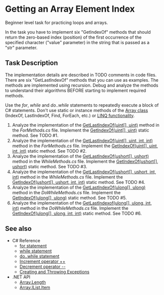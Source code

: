 # Getting an Array Element Index

Beginner level task for practicing loops and arrays.

In the task you have to implement six "GetIndexOf" methods that should return the zero-based index (position) of the first occurrence of the specified character ("value" parameter) in the string that is passed as a "str" parameter.


## Task Description

The implementation details are described in TODO comments in code files. There are six "GetLastIndexOf" methods that you can use as examples. The methods are implemented using recursion. Debug and analyze the methods to understand their algorithms BEFORE starting to implement required methods.

Use the _for_, _while_ and _do..while_ statements to repeatedly execute a block of C# statements. Don't use static or instance methods of the [Array class](https://docs.microsoft.com/en-us/dotnet/api/system.array) (IndexOf, LastIndexOf, Find, ForEach, etc.) or [LINQ functionality](https://docs.microsoft.com/en-us/dotnet/api/system.linq).

1. Analyze the implementation of the [GetLastIndexOf(uint[], uint)](GettingArrayElementIndex/ForMethods.cs#L17) method in the _ForMethods.cs_ file. Implement the [GetIndexOf(uint[], uint)](GettingArrayElementIndex/ForMethods.cs#L5) static method. See TODO #1.
1. Analyze the implementation of the [GetLastIndexOf(uint[], uint, int, int)](GettingArrayElementIndex/ForMethods.cs#L35) method in the _ForMethods.cs_ file. Implement the [GetIndexOf(uint[], uint, int, int)](GettingArrayElementIndex/ForMethods.cs#L11) static method. See TODO #2.
1. Analyze the implementation of the [GetLastIndexOf(ushort[], ushort)](GettingArrayElementIndex/WhileMethods.cs#L17) method in the _WhileMethods.cs_ file. Implement the [GetIndexOf(ushort[], ushort)](GettingArrayElementIndex/WhileMethods.cs#L5) static method. See TODO #3.
1. Analyze the implementation of the [GetLastIndexOf(ushort[], ushort, int, int)](GettingArrayElementIndex/WhileMethods.cs#L38) method in the _WhileMethods.cs_ file. Implement the [GetIndexOf(ushort[], ushort, int, int)](GettingArrayElementIndex/WhileMethods.cs#L11) static method. See TODO #4.
1. Analyze the implementation of the [GetLastIndexOf(ulong[], ulong)](GettingArrayElementIndex/DoWhileMethods.cs#L17) method in the _DoWhileMethods.cs_ file. Implement the [GetIndexOf(ulong[], ulong)](GettingArrayElementIndex/DoWhileMethods.cs#L5) static method. See TODO #5.
1. Analyze the implementation of the [GetLastIndexof(ulong[], ulong, int, int)](GettingArrayElementIndex/DoWhileMethods.cs#L42) method in the _DoWhileMethods.cs_ file. Implement the [GetIndexOf(ulong[], ulong, int, int)](GettingArrayElementIndex/DoWhileMethods.cs#L11) static method. See TODO #6.


## See also

* C# Reference
  * [for statement](https://docs.microsoft.com/en-us/dotnet/csharp/language-reference/keywords/for)
  * [while statement](https://docs.microsoft.com/en-us/dotnet/csharp/language-reference/keywords/while)
  * [do..while statement](https://docs.microsoft.com/en-us/dotnet/csharp/language-reference/keywords/do)
  * [Increment operator ++](https://docs.microsoft.com/en-us/dotnet/csharp/language-reference/operators/arithmetic-operators#increment-operator-)
  * [Decrement operator --](https://docs.microsoft.com/en-us/dotnet/csharp/language-reference/operators/arithmetic-operators#decrement-operator---)
  * [Creating and Throwing Exceptions](https://docs.microsoft.com/en-us/dotnet/csharp/programming-guide/exceptions/creating-and-throwing-exceptions)
* .NET API
  * [Array.Length](https://docs.microsoft.com/en-us/dotnet/api/system.array.length)
  * [Array.IList.Item](https://docs.microsoft.com/en-us/dotnet/api/system.array.system-collections-ilist-item)
